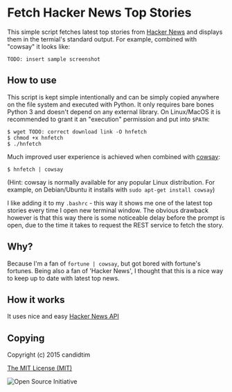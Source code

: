 # Fetch Hacker News Top Stories

This simple script fetches latest top stories from [Hacker News](https://news.ycombinator.com/) and displays them in
the termial's standard output. For example, combined with "cowsay" it looks like:

    TODO: insert sample screenshot


## How to use

This script is kept simple intentionally and can be simply copied anywhere on the file system and executed with Python.
It only requires bare bones Python 3 and doesn't depend on any external library. On Linux/MacOS it is recommended to
grant it an "execution" permission and put into `$PATH`:

    $ wget TODO: correct download link -O hnfetch
    $ chmod +x hnfetch
    $ ./hnfetch

Much improved user experience is achieved when combined with [cowsay](https://en.wikipedia.org/wiki/Cowsay):

    $ hnfetch | cowsay

(Hint: cowsay is normally available for any popular Linux distribution. For example, on Debian/Ubuntu it installs with
`sudo apt-get install cowsay`)

I like adding it to my `.bashrc` - this way it shows me one of the latest top stories every time I open new terminal
window. The obvious drawback however is that this way there is some noticeable delay before the prompt is open, due to
the time it takes to request the REST service to fetch the story.


## Why?

Because I'm a fan of `fortune | cowsay`, but got bored with fortune's fortunes. Being also a fan of 'Hacker News', I
thought that this is a nice way to keep up to date with latest top news.


## How it works

It uses nice and easy [Hacker News API](https://github.com/HackerNews/API)


## Copying

Copyright (c) 2015 candidtim

[The MIT License (MIT)](http://opensource.org/licenses/MIT)

![Open Source Initiative](http://opensource.org/files/osi_logo_100X133_90ppi_0.png)
